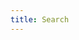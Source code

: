 ```yaml
---
title: Search
---
```


<div id="search"></div>


<script src="{{ '/_pagefind/pagefind-ui.js' | relative_url }}" type="text/javascript"></script>
<script>
    window.addEventListener('DOMContentLoaded', (event) => {
        new PagefindUI({ element: "#search" });
    });
</script>
